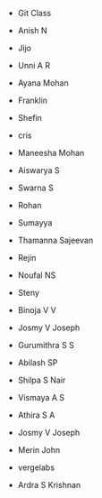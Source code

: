 - Git Class

- Anish N
- Jijo
- Unni A R
- Ayana Mohan
- Franklin 
- Shefin
- cris
- Maneesha Mohan
- Aiswarya S
- Swarna S
- Rohan
- Sumayya
- Thamanna Sajeevan
- Rejin
- Noufal NS
- Steny
- Binoja V V
- Josmy V Joseph
- Gurumithra S S
- Abilash SP
- Shilpa S Nair
- Vismaya A S
- Athira S A
- Josmy V Joseph
- Merin John
- vergelabs
- Ardra S Krishnan
